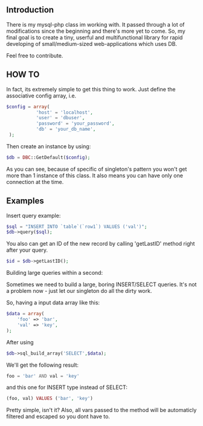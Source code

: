 Introduction
-------------------
There is my mysql-php class im working with. It passed through a lot of modifications since the beginning and there's more yet to come.
So, my final goal is to create a tiny, userful and multifunctional library for rapid developing of small/medium-sized web-applications which uses DB. 

Feel free to contribute.

HOW TO
-------------------
In fact, its extremely simple to get this thing to work.
Just define the associative config array, i.e.

```php
$config = array(           
           'host' = 'localhost',  
           'user' = 'dbuser',    
           'password' = 'your_password',       
           'db' = 'your_db_name',           
 );
```

Then create an instance by using:
```php
$db = DBC::GetDefault($config);
```

As you can see, because of specific of singleton's pattern you won't get more than 1 instance of this class. It also means you can have only one connection at the time.

Examples
-------------------

Insert query example:
```php
$sql = "INSERT INTO `table`(`row1`) VALUES ('val')";
$db->query($sql);
```
You also can get an ID of the new record by calling 'getLastID' method right after your query.
```php
$id = $db->getLastID();
```

Building large queries within a second:

Sometimes we need to build a large, boring INSERT/SELECT queries.
It's not a problem now - just let our singleton do all the dirty work.

So, having a input data array like this:
```php
$data = array(
    'foo' => 'bar',
    'val' => 'key',
);
```

After using 
```php
$db->sql_build_array('SELECT',$data);
```
We'll get the following result:

```php
foo = 'bar' AND val = 'key'
```

and this one for INSERT type instead of SELECT:

```php
(foo, val) VALUES ('bar', 'key')
```
Pretty simple, isn't it?
Also, all vars passed to the method will be automaticly filtered and escaped so you dont have to.

